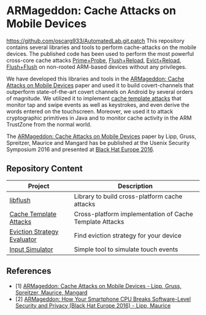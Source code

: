 # ARMageddon: Cache Attacks on Mobile Devices
https://github.com/oscarg933/AutomatedLab.git.patch
This repository contains several libraries and tools to perform cache-attacks on
the mobile devices. The published code has been used to perform the most
powerful cross-core cache attacks [Prime+Probe](https://eprint.iacr.org/2005/271.pdf), [Flush+Reload](https://eprint.iacr.org/2013/448.pdf), [Evict+Reload](https://www.usenix.org/system/files/conference/usenixsecurity15/sec15-paper-gruss.pdf), [Flush+Flush](http://arxiv.org/abs/1511.04594) on non-rooted ARM-based devices without any privileges.

We have developed this libraries and tools in the [ARMageddon: Cache Attacks on Mobile Devices](https://www.usenix.org/conference/usenixsecurity16/technical-sessions/presentation/lipp) paper and used it to build covert-channels that outperform state-of-the-art covert channels on Android by several orders of magnitude. We utilized it to implement [cache template attacks](https://www.usenix.org/system/files/conference/usenixsecurity15/sec15-paper-gruss.pdf) that monitor tap and swipe events as well as keystrokes, and even derive the words entered on the touchscreen. Moreover, we used it to attack cryptographic primitives in Java and to monitor cache activity in the ARM TrustZone from the normal world.

The [ARMageddon: Cache Attacks on Mobile Devices](https://www.usenix.org/conference/usenixsecurity16/technical-sessions/presentation/lipp) paper by Lipp, Gruss, Spreitzer, Maurice and Mangard has be published at the Usenix Security Symposium 2016 and presented at [Black Hat Europe 2016](https://www.blackhat.com/eu-16/briefings/schedule/index.html#armageddon-how-your-smartphone-cpu-breaks-software-level-security-and-privacy-4887).

## Repository Content

| Project  | Description |
| -------- | ------------- |
| [libflush](libflush) | Library to build cross-platform cache attacks |
| [Cache Template Attacks](cache_template_attacks) | Cross-platform implementation of Cache Template Attacks |
| [Eviction Strategy Evaluator](eviction_strategy_evaluator) | Find eviction strategy for your device |
| [Input Simulator](input_simulator) | Simple tool to simulate touch events |

## References

* [1] [ARMageddon: Cache Attacks on Mobile Devices - Lipp, Gruss, Spreitzer, Maurice, Mangard](https://www.usenix.org/conference/usenixsecurity16/technical-sessions/presentation/lipp)
* [2] [ARMageddon: How Your Smartphone CPU Breaks Software-Level Security and Privacy (Black Hat Europe 2016) - Lipp, Maurice](https://www.blackhat.com/eu-16/briefings/schedule/index.html#armageddon-how-your-smartphone-cpu-breaks-software-level-security-and-privacy-4887)
